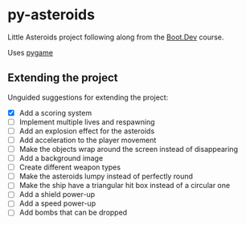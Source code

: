 # py-asteroids

Little Asteroids project following along from the [Boot.Dev](https://www.boot.dev) course.

Uses [pygame](https://www.pygame.org/)

## Extending the project

Unguided suggestions for extending the project:

- [x] Add a scoring system
- [ ] Implement multiple lives and respawning
- [ ] Add an explosion effect for the asteroids
- [ ] Add acceleration to the player movement
- [ ] Make the objects wrap around the screen instead of disappearing
- [ ] Add a background image
- [ ] Create different weapon types
- [ ] Make the asteroids lumpy instead of perfectly round
- [ ] Make the ship have a triangular hit box instead of a circular one
- [ ] Add a shield power-up
- [ ] Add a speed power-up
- [ ] Add bombs that can be dropped
